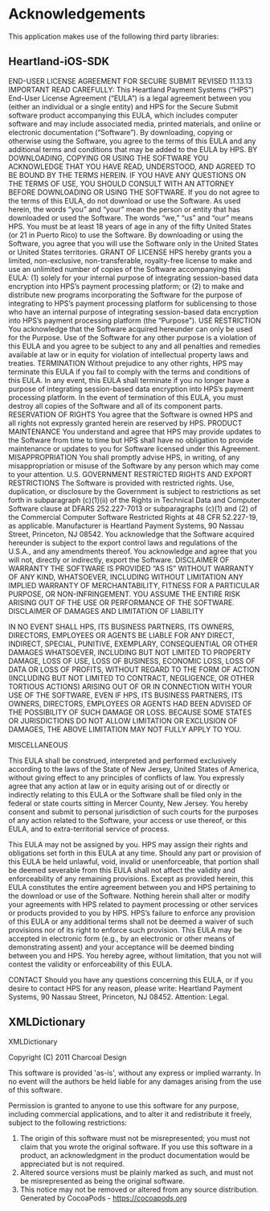 # Acknowledgements
This application makes use of the following third party libraries:

## Heartland-iOS-SDK

END-USER LICENSE AGREEMENT FOR SECURE SUBMIT
REVISED 11.13.13
IMPORTANT READ CAREFULLY:
This Heartland Payment Systems (“HPS”) End-User License Agreement (“EULA”) is a legal agreement between you (either an individual or a single entity) and HPS for the Secure Submit software product accompanying this EULA, which includes computer software and may include associated media, printed materials, and online or electronic documentation (“Software”). By downloading, copying or otherwise using the Software, you agree to the terms of this EULA and any additional terms and conditions that may be added to the EULA by HPS.  BY DOWNLOADING, COPYING OR USING THE SOFTWARE YOU ACKNOWLEDGE THAT YOU HAVE READ, UNDERSTOOD, AND AGREED TO BE BOUND BY THE TERMS HEREIN. IF YOU HAVE ANY QUESTIONS ON THE TERMS OF USE, YOU SHOULD CONSULT WITH AN ATTORNEY BEFORE DOWNLOADING OR USING THE SOFTWARE. If you do not agree to the terms of this EULA, do not download or use the Software. As used herein, the words “you” and “your” mean the person or entity that has downloaded or used the Software. The words “we,” “us” and “our” means HPS. You must be at least 18 years of age in any of the fifty United States (or 21 in Puerto Rico) to use the Software.  By downloading or using the Software, you agree that you will use the Software only in the United States or United States territories.
GRANT OF LICENSE 
HPS hereby grants you a limited, non-exclusive, non-transferable, royalty-free license to make and use an unlimited number of copies of the Software accompanying this EULA: (1) solely for your internal purpose of integrating session-based data encryption into HPS’s payment processing platform; or (2) to make and distribute new programs incorporating the Software for the purpose of integrating to HPS’s payment processing platform for sublicensing to those who have an internal purpose of integrating session-based data encryption into HPS’s payment processing platform (the “Purpose”).
USE RESTRICTION 
You acknowledge that the Software acquired hereunder can only be used for the Purpose.  Use of the Software for any other purpose is a violation of this EULA and you agree to be subject to any and all penalties and remedies available at law or in equity for violation of intellectual property laws and treaties.
TERMINATION
Without prejudice to any other rights, HPS may terminate this EULA if you fail to comply with the terms and conditions of this EULA.  In any event, this EULA shall terminate if you no longer have a purpose of integrating session-based data encryption into HPS’s payment processing platform. In the event of termination of this EULA, you must destroy all copies of the Software and all of its component parts. 
RESERVATION OF RIGHTS
You agree that the Software is owned HPS and all rights not expressly granted herein are reserved by HPS.
PRODUCT MAINTENANCE 
You understand and agree that HPS may provide updates to the Software from time to time but HPS shall have no obligation to provide maintenance or updates to you for Software licensed under this Agreement.   
MISAPPROPRIATION
You shall promptly advise HPS, in writing, of any misappropriation or misuse of the Software by any person which may come to your attention. 
U.S. GOVERNMENT RESTRICTED RIGHTS AND EXPORT RESTRICTIONS 
The Software is provided with restricted rights. Use, duplication, or disclosure by the Government is subject to restrictions as set forth in subparagraph (c)(1)(ii) of the Rights in Technical Data and Computer Software clause at DFARS 252.227-7013 or subparagraphs (c)(1) and (2) of the Commercial Computer Software Restricted Rights at 48 CFR 52.227-19, as applicable.  Manufacturer is Heartland Payment Systems, 90 Nassau Street, Princeton, NJ 08542.  You acknowledge that the Software acquired hereunder is subject to the export control laws and regulations of the U.S.A., and any amendments thereof.  You acknowledge and agree that you will not, directly or indirectly, export the Software. 
DISCLAIMER OF WARRANTY
THE SOFTWARE IS PROVIDED “AS IS” WITHOUT WARRANTY OF ANY KIND, WHATSOEVER, INCLUDING WITHOUT LIMITATION ANY IMPLIED WARRANTY OF MERCHANTABILITY, FITNESS FOR A PARTICULAR PURPOSE, OR NON-INFRINGEMENT. YOU ASSUME THE ENTIRE RISK ARISING OUT OF THE USE OR PERFORMANCE OF THE SOFTWARE.
DISCLAIMER OF DAMAGES AND LIMITATION OF LIABILITY
 
IN NO EVENT SHALL HPS, ITS BUSINESS PARTNERS, ITS OWNERS, DIRECTORS, EMPLOYEES OR AGENTS BE LIABLE FOR ANY DIRECT, INDIRECT, SPECIAL, PUNITIVE, EXEMPLARY, CONSEQUENTIAL OR OTHER DAMAGES WHATSOEVER, INCLUDING BUT NOT LIMITED TO PROPERTY DAMAGE, LOSS OF USE, LOSS OF BUSINESS, ECONOMIC LOSS, LOSS OF DATA OR LOSS OF PROFITS, WITHOUT REGARD TO THE FORM OF ACTION (INCLUDING BUT NOT LIMITED TO CONTRACT, NEGLIGENCE, OR OTHER TORTIOUS ACTIONS) ARISING OUT OF OR IN CONNECTION WITH YOUR USE OF THE SOFTWARE, EVEN IF HPS, ITS BUSINESS PARTNERS, ITS OWNERS, DIRECTORS, EMPLOYEES OR AGENTS HAD BEEN ADVISED OF THE POSSIBILITY OF SUCH DAMAGE OR LOSS. BECAUSE SOME STATES OR JURISDICTIONS DO NOT ALLOW LIMITATION OR EXCLUSION OF DAMAGES, THE ABOVE LIMITATION MAY NOT FULLY APPLY TO YOU.
 
MISCELLANEOUS
 
This EULA shall be construed, interpreted and performed exclusively according to the laws of the State of New Jersey, United States of America, without giving effect to any principles of conflicts of law. You expressly agree that any action at law or in equity arising out of or directly or indirectly relating to this EULA or the Software shall be filed only in the federal or state courts sitting in Mercer County, New Jersey. You hereby consent and submit to personal jurisdiction of such courts for the purposes of any action related to the Software, your access or use thereof, or this EULA, and to extra-territorial service of process.
 
This EULA may not be assigned by you.  HPS may assign their rights and obligations set forth in this EULA at any time. Should any part or provision of this EULA be held unlawful, void, invalid or unenforceable, that portion shall be deemed severable from this EULA shall not affect the validity and enforceability of any remaining provisions. Except as provided herein, this EULA constitutes the entire agreement between you and HPS pertaining to the download or use of the Software. Nothing herein shall alter or modify your agreements with HPS related to payment processing or other services or products provided to you by HPS. HPS’s failure to enforce any provision of this EULA or any additional terms shall not be deemed a waiver of such provisions nor of its right to enforce such provision. This EULA may be accepted in electronic form (e.g., by an electronic or other means of demonstrating assent) and your acceptance will be deemed binding between you and HPS. You hereby agree, without limitation, that you not will contest the validity or enforceability of this EULA.
 
CONTACT
Should you have any questions concerning this EULA, or if you desire to contact HPS for any reason, please write: Heartland Payment Systems, 90 Nassau Street, Princeton, NJ 08452.  Attention:  Legal. 

## XMLDictionary

XMLDictionary

Copyright (C) 2011 Charcoal Design

This software is provided 'as-is', without any express or implied
warranty.  In no event will the authors be held liable for any damages
arising from the use of this software.

Permission is granted to anyone to use this software for any purpose,
including commercial applications, and to alter it and redistribute it
freely, subject to the following restrictions:

1. The origin of this software must not be misrepresented; you must not
   claim that you wrote the original software. If you use this software
   in a product, an acknowledgment in the product documentation would be
   appreciated but is not required.
2. Altered source versions must be plainly marked as such, and must not be
   misrepresented as being the original software.
3. This notice may not be removed or altered from any source distribution.
Generated by CocoaPods - https://cocoapods.org
